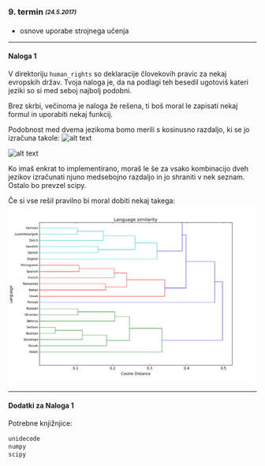 ### 9. termin <sub><sup>*(24.5.2017)*<sup><sub>
- osnove uporabe strojnega učenja

***
#### Naloga 1
V direktoriju ```human_rights``` so deklaracije človekovih pravic za nekaj evropskih držav. Tvoja naloga je, da na podlagi teh besedil ugotoviš kateri jeziki so si med seboj najbolj podobni.

Brez skrbi, večinoma je naloga že rešena, ti boš moral le zapisati nekaj formul in uporabiti nekaj funkcij.

Podobnost med dvema jezikoma bomo merili s kosinusno razdaljo, ki se jo izračuna takole:
![alt text](https://wikimedia.org/api/rest_v1/media/math/render/svg/1e1fccd8f6d7c2acccde3c9426a795c4b9570c27 "kosinusna podobnost")

![alt text](https://wikimedia.org/api/rest_v1/media/math/render/svg/f8ed5fa804164749f0cb7eac4bd869458bfc8bda "kosinusna podobnost")

Ko imaš enkrat to implementirano, moraš le še za vsako kombinacijo dveh jezikov izračunati njuno medsebojno razdaljo in jo shraniti v nek seznam. Ostalo bo prevzel scipy.

Če si vse rešil pravilno bi moral dobiti nekaj takega:
![dendrogram](img/result.png)

***
#### Dodatki za Naloga 1
Potrebne knjižnjice:
```
unidecode
numpy
scipy
```
